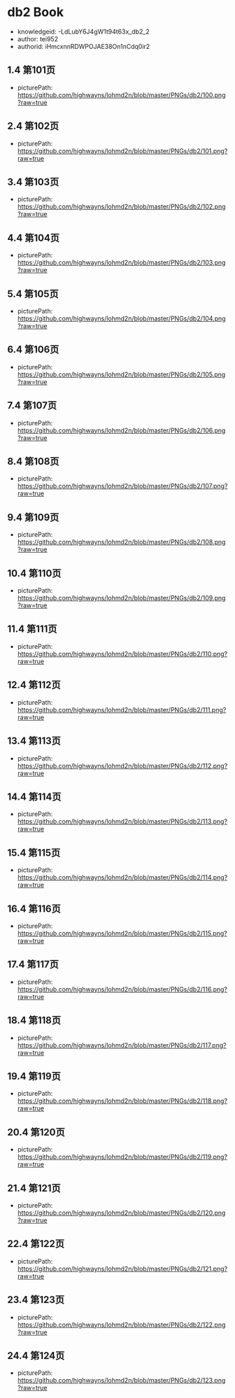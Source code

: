 db2 Book
===
* knowledgeid: -LdLubY6J4gW1t94t63x_db2_2
* author: tei952
* authorid: iHmcxnnRDWPOJAE38On1nCdq0ir2

## 1.4 第101页
* picturePath: https://github.com/highwayns/lohmd2n/blob/master/PNGs/db2/100.png?raw=true

## 2.4 第102页
* picturePath: https://github.com/highwayns/lohmd2n/blob/master/PNGs/db2/101.png?raw=true

## 3.4 第103页
* picturePath: https://github.com/highwayns/lohmd2n/blob/master/PNGs/db2/102.png?raw=true

## 4.4 第104页
* picturePath: https://github.com/highwayns/lohmd2n/blob/master/PNGs/db2/103.png?raw=true

## 5.4 第105页
* picturePath: https://github.com/highwayns/lohmd2n/blob/master/PNGs/db2/104.png?raw=true

## 6.4 第106页
* picturePath: https://github.com/highwayns/lohmd2n/blob/master/PNGs/db2/105.png?raw=true

## 7.4 第107页
* picturePath: https://github.com/highwayns/lohmd2n/blob/master/PNGs/db2/106.png?raw=true

## 8.4 第108页
* picturePath: https://github.com/highwayns/lohmd2n/blob/master/PNGs/db2/107.png?raw=true

## 9.4 第109页
* picturePath: https://github.com/highwayns/lohmd2n/blob/master/PNGs/db2/108.png?raw=true

## 10.4 第110页
* picturePath: https://github.com/highwayns/lohmd2n/blob/master/PNGs/db2/109.png?raw=true

## 11.4 第111页
* picturePath: https://github.com/highwayns/lohmd2n/blob/master/PNGs/db2/110.png?raw=true

## 12.4 第112页
* picturePath: https://github.com/highwayns/lohmd2n/blob/master/PNGs/db2/111.png?raw=true

## 13.4 第113页
* picturePath: https://github.com/highwayns/lohmd2n/blob/master/PNGs/db2/112.png?raw=true

## 14.4 第114页
* picturePath: https://github.com/highwayns/lohmd2n/blob/master/PNGs/db2/113.png?raw=true

## 15.4 第115页
* picturePath: https://github.com/highwayns/lohmd2n/blob/master/PNGs/db2/114.png?raw=true

## 16.4 第116页
* picturePath: https://github.com/highwayns/lohmd2n/blob/master/PNGs/db2/115.png?raw=true

## 17.4 第117页
* picturePath: https://github.com/highwayns/lohmd2n/blob/master/PNGs/db2/116.png?raw=true

## 18.4 第118页
* picturePath: https://github.com/highwayns/lohmd2n/blob/master/PNGs/db2/117.png?raw=true

## 19.4 第119页
* picturePath: https://github.com/highwayns/lohmd2n/blob/master/PNGs/db2/118.png?raw=true

## 20.4 第120页
* picturePath: https://github.com/highwayns/lohmd2n/blob/master/PNGs/db2/119.png?raw=true

## 21.4 第121页
* picturePath: https://github.com/highwayns/lohmd2n/blob/master/PNGs/db2/120.png?raw=true

## 22.4 第122页
* picturePath: https://github.com/highwayns/lohmd2n/blob/master/PNGs/db2/121.png?raw=true

## 23.4 第123页
* picturePath: https://github.com/highwayns/lohmd2n/blob/master/PNGs/db2/122.png?raw=true

## 24.4 第124页
* picturePath: https://github.com/highwayns/lohmd2n/blob/master/PNGs/db2/123.png?raw=true

